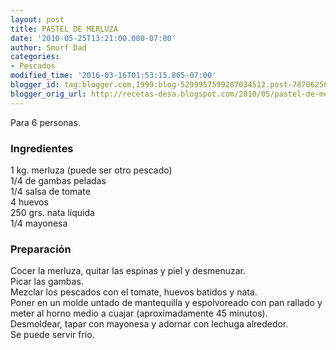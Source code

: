 ```yaml
---
layout: post
title: PASTEL DE MERLUZA
date: '2010-05-25T13:21:00.000-07:00'
author: Smurf Dad
categories:
- Pescados
modified_time: '2016-03-16T01:53:15.865-07:00'
blogger_id: tag:blogger.com,1999:blog-5299957599287034512.post-787062561413369757
blogger_orig_url: http://recetas-desa.blogspot.com/2010/05/pastel-de-merluza.html
---
```


Para 6 personas.<br /><h3>Ingredientes</h3>1 kg. merluza (puede ser otro pescado)<br />1/4 de gambas peladas<br />1/4 salsa de tomate<br />4 huevos<br />250 grs. nata líquida<br />1/4 mayonesa<br /><h3>Preparación</h3>Cocer la merluza, quitar las espinas y piel y desmenuzar.<br />Picar las gambas.<br />Mezclar los pescados con el tomate, huevos batidos y nata.<br />Poner en un molde untado de mantequilla y espolvoreado con pan rallado y meter al horno medio a cuajar (aproximadamente 45 minutos).<br />Desmoldear, tapar con mayonesa y adornar con lechuga alrededor.<br />Se puede servir frío.